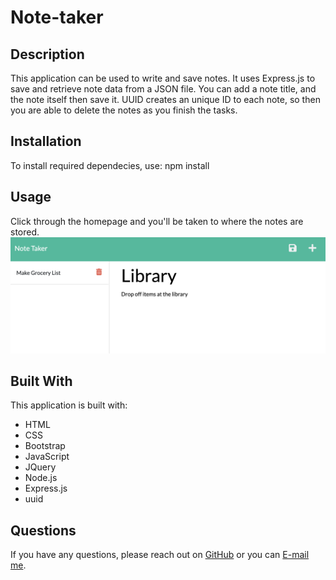 # Note-taker

  ## Description
  This application can be used to write and save notes.  It uses Express.js to save and retrieve note data from a JSON file.  You can add a note title, and the note itself then save it.  UUID creates an unique ID to each note, so then you are able to delete the notes as you finish the tasks.

  ## Installation
  To install required dependecies, use: npm install 

  ## Usage
  Click through the homepage and you'll be taken to where the notes are stored.  
  <img src="note-taker.png" alt="image of program running" width="1206" />


 ## Built With
 This application is built with: <br />
 * HTML
 * CSS
 * Bootstrap
 * JavaScript
 * JQuery
 * Node.js
 * Express.js
 * uuid

  ## Questions
  If you have any questions, please reach out on <a href="https://github.com/sacylkowski/">GitHub</a> or you can <a href="mailto:sacylkowski@gmail.com">E-mail me</a>.

